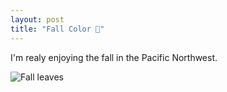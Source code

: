 ```yaml
---
layout: post
title: "Fall Color 🍂"
---
```


I'm realy enjoying the fall in the Pacific Northwest. 

![Fall leaves](/tanyaselvog.github.io/assets/fallcolor.jpeg)